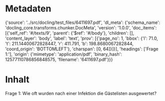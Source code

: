 # Metadaten
{'source': '../src/docling/test_files/6411697.pdf', 'dl_meta': {'schema_name': 'docling_core.transforms.chunker.DocMeta', 'version': '1.0.0', 'doc_items': [{'self_ref': '#/texts/9', 'parent': {'$ref': '#/body'}, 'children': [], 'content_layer': 'body', 'label': 'text', 'prov': [{'page_no': 1, 'bbox': {'l': 71.0, 't': 211.14400672828447, 'r': 411.791, 'b': 198.8680067282844, 'coord_origin': 'BOTTOMLEFT'}, 'charspan': [0, 64]}]}], 'headings': ['Frage 1:'], 'origin': {'mimetype': 'application/pdf', 'binary_hash': 12577110786856848575, 'filename': '6411697.pdf'}}}

# Inhalt
Frage 1:
Wie oft wurden nach einer Infektion die Gästelisten ausgewertet?